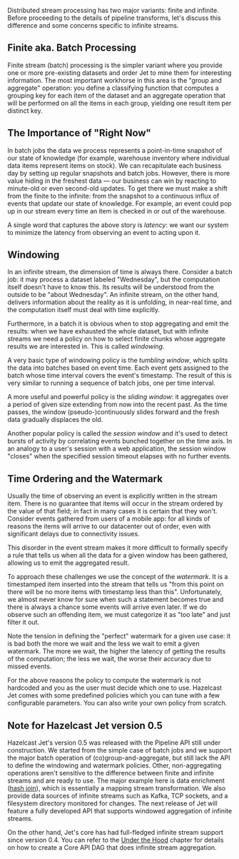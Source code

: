 Distributed stream processing has two major variants: finite and
infinite. Before proceeding to the details of pipeline transforms, let's
discuss this difference and some concerns specific to infinite streams.

## Finite aka. Batch Processing

Finite stream (batch) processing is the simpler variant where you
provide one or more pre-existing datasets and order Jet to mine them for
interesting information. The most important workhorse in this area is
the "group and aggregate" operation: you define a classifying function
that computes a grouping key for each item of the dataset and an
aggregate operation that will be performed on all the items in each
group, yielding one result item per distinct key.

## The Importance of "Right Now"

In batch jobs the data we process represents a point-in-time snapshot of
our state of knowledge (for example, warehouse inventory where
individual data items represent items on stock). We can recapitulate
each business day by setting up regular snapshots and batch jobs.
However, there is more value hiding in the freshest data &mdash; our
business can win by reacting to minute-old or even second-old updates.
To get there we must make a shift from the finite to the infinite: from
the snapshot to a continuous influx of events that update our state of
knowledge. For example, an event could pop up in our stream every time
an item is checked in or out of the warehouse.

A single word that captures the above story is _latency_: we want our
system to minimize the latency from observing an event to acting upon
it.

## Windowing

In an infinite stream, the dimension of time is always there.  Consider
a batch job: it may process a dataset labeled "Wednesday", but the
computation itself doesn't have to know this. Its results will be
understood from the outside to be "about Wednesday". An infinite stream,
on the other hand, delivers information about the reality as it is
unfolding, in near-real time, and the computation itself must deal with
time explicitly.

Furthermore, in a batch it is obvious when to stop aggregating and emit
the results: when we have exhausted the whole dataset, but with infinite 
streams we need a policy on how to select finite chunks whose aggregate
results we are interested in. This is called _windowing_.

A very basic type of windowing policy is the _tumbling window_, which
splits the data into batches based on event time. Each event gets
assigned to the batch whose time interval covers the event's timestamp.
The result of this is very similar to running a sequence of batch jobs,
one per time interval.

A more useful and powerful policy is the _sliding window_: it aggregates
over a period of given size extending from now into the recent past. As
the time passes, the window (pseudo-)continuously slides forward and the
fresh data gradually displaces the old.

Another popular policy is called the _session window_ and it's used to
detect bursts of activity by correlating events bunched together on the
time axis. In an analogy to a user's session with a web application,
the session window "closes" when the specified session timeout elapses
with no further events.

## Time Ordering and the Watermark

Usually the time of observing an event is explicitly written in the
stream item. There is no guarantee that items will occur in the stream
ordered by the value of that field; in fact in many cases it is certain
that they won't. Consider events gathered from users of a mobile app:
for all kinds of reasons the items will arrive to our datacenter out of
order, even with significant delays due to connectivity issues.

This disorder in the event stream makes it more difficult to formally
specify a rule that tells us when all the data for a given window has
been gathered, allowing us to emit the aggregated result.

To approach these challenges we use the concept of the _watermark_. It
is a timestamped item inserted into the stream that tells us "from this
point on there will be no more items with timestamp less than this".
Unfortunately, we almost never know for sure when such a statement
becomes true and there is always a chance some events will arrive even
later. If we do observe such an offending item, we must categorize it as
"too late" and just filter it out.

Note the tension in defining the "perfect" watermark for a given use
case: it is bad both the more we wait and the less we wait to emit a
given watermark. The more we wait, the higher the latency of getting the
results of the computation; the less we wait, the worse their accuracy
due to missed events.

For the above reasons the policy to compute the watermark is not
hardcoded and you as the user must decide which one to use. Hazelcast
Jet comes with some predefined policies which you can tune with a few
configurable parameters. You can also write your own policy from
scratch.


## Note for Hazelcast Jet version 0.5

Hazelcast Jet's version 0.5 was released with the Pipeline API still
under construction. We started from the simple case of batch jobs and we
support the major batch operation of (co)group-and-aggregate, but still
lack the API to define the windowing and watermark policies. Other,
non-aggregating operations aren't sensitive to the difference between
finite and infinite streams and are ready to use. The major example here
is data enrichment
([hash join](Build_Your_Computation_Pipeline#page_hashJoin)),
which is essentially a mapping stream transformation. We also provide
data sources of infinite streams such as Kafka, TCP sockets, and a
filesystem directory monitored for changes. The next release of Jet will
feature a fully developed API that supports windowed aggregation of
infinite streams.

On the other hand, Jet's core has had full-fledged infinite stream
support since version 0.4. You can refer to the [Under the Hood](Under_the_Hood) chapter for details on how to create a Core API DAG
that does infinite stream aggregation.
